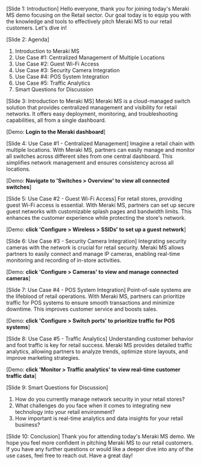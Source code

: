 [Slide 1: Introduction]
Hello everyone, thank you for joining today's Meraki MS demo focusing on the Retail sector. Our goal today is to equip you with the knowledge and tools to effectively pitch Meraki MS to our retail customers. Let's dive in!

[Slide 2: Agenda]
1. Introduction to Meraki MS
2. Use Case #1: Centralized Management of Multiple Locations
3. Use Case #2: Guest Wi-Fi Access
4. Use Case #3: Security Camera Integration
5. Use Case #4: POS System Integration
6. Use Case #5: Traffic Analytics
7. Smart Questions for Discussion

[Slide 3: Introduction to Meraki MS]
Meraki MS is a cloud-managed switch solution that provides centralized management and visibility for retail networks. It offers easy deployment, monitoring, and troubleshooting capabilities, all from a single dashboard.

[Demo: **Login to the Meraki dashboard**]

[Slide 4: Use Case #1 - Centralized Management]
Imagine a retail chain with multiple locations. With Meraki MS, partners can easily manage and monitor all switches across different sites from one central dashboard. This simplifies network management and ensures consistency across all locations.

[Demo: **Navigate to 'Switches > Overview' to view all connected switches**]

[Slide 5: Use Case #2 - Guest Wi-Fi Access]
For retail stores, providing guest Wi-Fi access is essential. With Meraki MS, partners can set up secure guest networks with customizable splash pages and bandwidth limits. This enhances the customer experience while protecting the store's network.

[Demo: **click 'Configure > Wireless > SSIDs' to set up a guest network**]

[Slide 6: Use Case #3 - Security Camera Integration]
Integrating security cameras with the network is crucial for retail security. Meraki MS allows partners to easily connect and manage IP cameras, enabling real-time monitoring and recording of in-store activities.

[Demo: **click 'Configure > Cameras' to view and manage connected cameras**]

[Slide 7: Use Case #4 - POS System Integration]
Point-of-sale systems are the lifeblood of retail operations. With Meraki MS, partners can prioritize traffic for POS systems to ensure smooth transactions and minimize downtime. This improves customer service and boosts sales.

[Demo: **click 'Configure > Switch ports' to prioritize traffic for POS systems**]

[Slide 8: Use Case #5 - Traffic Analytics]
Understanding customer behavior and foot traffic is key for retail success. Meraki MS provides detailed traffic analytics, allowing partners to analyze trends, optimize store layouts, and improve marketing strategies.

[Demo: **click 'Monitor > Traffic analytics' to view real-time customer traffic data**]

[Slide 9: Smart Questions for Discussion]
1. How do you currently manage network security in your retail stores?
2. What challenges do you face when it comes to integrating new technology into your retail environment?
3. How important is real-time analytics and data insights for your retail business?

[Slide 10: Conclusion]
Thank you for attending today's Meraki MS demo. We hope you feel more confident in pitching Meraki MS to our retail customers. If you have any further questions or would like a deeper dive into any of the use cases, feel free to reach out. Have a great day!